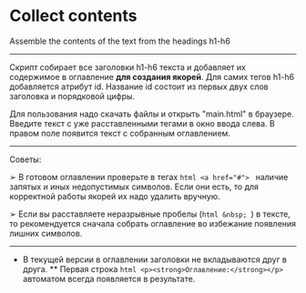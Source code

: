 # Collect contents

Assemble the contents of the text from the headings h1-h6

***

Скрипт собирает все заголовки h1-h6 текста и добавляет их содержимое в оглавление **для создания якорей**. Для самих тегов h1-h6 добавляется атрибут id. Название id состоит из первых двух слов заголовка и порядковой цифры.

Для пользования надо скачать файлы и открыть "main.html" в браузере.
Введите текст с уже расставленными тегами в окно ввода слева. В правом поле появится текст с собранным оглавлением.

***

Советы:

➢ В готовом оглавлении проверьте в тегах ```html <a href="#"> ``` наличие запятых и иных недопустимых символов. Если они есть, то для корректной работы якорей их надо удалить вручную.

➢ Если вы расставляете неразрывные пробелы (```html &nbsp; ```) в тексте, то рекомендуется сначала собрать оглавление во избежание появления лишних символов.

***

* В текущей версии в оглавлении заголовки не вкладываются друг в друга.
** Первая строка ```html <p><strong>Оглавление:</strong></p> ``` автоматом всегда появляется в результате.
